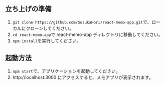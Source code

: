 ## 立ち上げの準備

1. `git clone https://github.com/SuzukaHori/react-memo-app.git`で、ローカルにクローンしてください。
1. `cd react-memo-app`で react-memo-app ディレクトリに移動してください。
1. `npm install`を実行してください。

## 起動方法

1. `npm start`で、アプリケーションを起動してください。
1. http://localhost:3000 にアクセスすると、メモアプリが表示されます。
